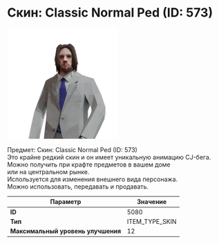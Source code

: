 # Скин: Classic Normal Ped (ID: 573)

![Item Image](../img/5080.webp?raw=true)

Предмет: Скин: Classic Normal Ped (ID: 573)<br>Это крайне редкий скин и он имеет уникальную анимацию CJ-бега.<br>Можно получить при крафте предметов в вашем доме<br>или на центральном рынке.<br>Используется для изменения внешнего вида персонажа.<br>Можно использовать, передавать и продавать.


| Параметр | Значение |
|----------|----------|
| **ID** | 5080 |
| **Тип** | ITEM_TYPE_SKIN |
| **Максимальный уровень улучшения** | 12 |

